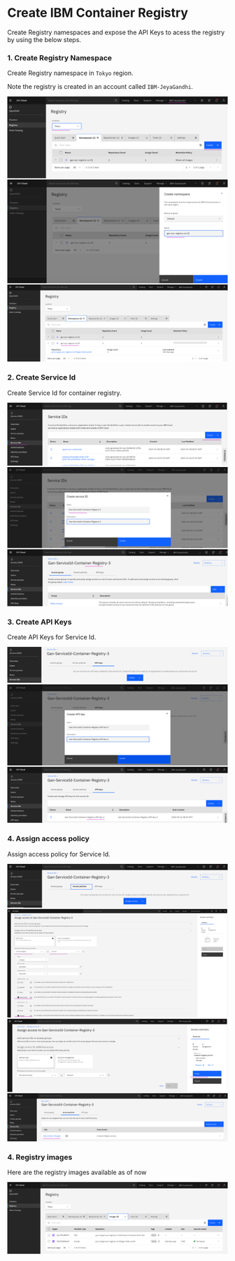 
# Create IBM Container Registry 

Create Registry namespaces and expose the API Keys to acess the registry by using the below steps.

### 1. Create Registry Namespace

Create Registry namespace in `Tokyo` region.

Note the registry is created in an account called `IBM-JeyaGandhi`.

<img src="images/01-create-registry-ns-1.png" >
<img src="images/02-create-registry-ns-2.png" >
<img src="images/03-create-registry-ns-3.png" >

### 2. Create Service Id 

Create Service Id for container registry.

<img src="images/11-create-service-id-1.png" >
<img src="images/12-create-service-id-2.png" >
<img src="images/13-create-service-id-3.png" >

### 3. Create API Keys

Create API Keys for Service Id.

<img src="images/21-create-api-key-1.png" >
<img src="images/22-create-api-key-2.png" >
<img src="images/23-create-api-key-3.png" >

### 4. Assign access policy

Assign access policy for Service Id.

<img src="images/31-create-access-policy-1.png" >
<img src="images/32-create-access-policy-2.png" >
<img src="images/33-create-access-policy-3.png" >
<img src="images/34-create-access-policy-4.png" >

### 4. Registry images

Here are the registry images available as of now

<img src="images/41-registry-images-1.png" >
